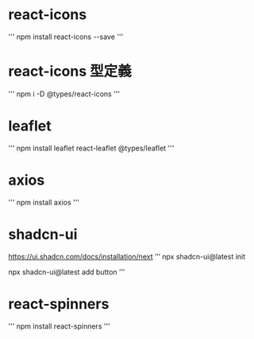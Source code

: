 # react-icons

'''
npm install react-icons --save
'''
# react-icons 型定義
'''
npm i -D @types/react-icons
'''

# leaflet
'''
npm install leaflet react-leaflet @types/leaflet
'''

# axios

'''
npm install axios
'''

# shadcn-ui

https://ui.shadcn.com/docs/installation/next
’’’
npx shadcn-ui@latest init

npx shadcn-ui@latest add button
’’’

# react-spinners
'''
npm install react-spinners
'''